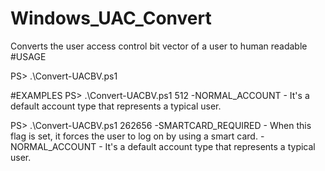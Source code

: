 # Windows_UAC_Convert
Converts the user access control bit vector of a user to human readable
#USAGE

PS> .\Convert-UACBV.ps1 <value>

#EXAMPLES
PS> .\Convert-UACBV.ps1 512
-NORMAL_ACCOUNT - It's a default account type that represents a typical user.

PS> .\Convert-UACBV.ps1 262656
-SMARTCARD_REQUIRED - When this flag is set, it forces the user to log on by using a smart card.
-NORMAL_ACCOUNT - It's a default account type that represents a typical user.
